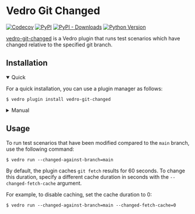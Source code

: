 # Vedro Git Changed

[![Codecov](https://img.shields.io/codecov/c/github/vedro-universe/vedro-git-changed/master.svg?style=flat-square)](https://codecov.io/gh/vedro-universe/vedro-git-changed)
[![PyPI](https://img.shields.io/pypi/v/vedro-git-changed.svg?style=flat-square)](https://pypi.python.org/pypi/vedro-git-changed/)
[![PyPI - Downloads](https://img.shields.io/pypi/dm/vedro-git-changed?style=flat-square)](https://pypi.python.org/pypi/vedro-git-changed/)
[![Python Version](https://img.shields.io/pypi/pyversions/vedro-git-changed.svg?style=flat-square)](https://pypi.python.org/pypi/vedro-git-changed/)

[vedro-git-changed](https://pypi.org/project/vedro-git-changed/) is a Vedro plugin that runs test scenarios which have changed relative to the specified git branch.

## Installation

<details open>
<summary>Quick</summary>
<p>

For a quick installation, you can use a plugin manager as follows:

```shell
$ vedro plugin install vedro-git-changed
```

</p>
</details>

<details>
<summary>Manual</summary>
<p>

To install manually, follow these steps:

1. Install the package using pip:

```shell
$ pip3 install vedro-git-changed
```

2. Next, activate the plugin in your `vedro.cfg.py` configuration file:

```python
# ./vedro.cfg.py
import vedro
import vedro_git_changed

class Config(vedro.Config):

    class Plugins(vedro.Config.Plugins):

        class VedroGitChanged(vedro_git_changed.VedroGitChanged):
            enabled = True
```

</p>
</details>

## Usage

To run test scenarios that have been modified compared to the `main` branch, use the following command:

```shell
$ vedro run --changed-against-branch=main
```

By default, the plugin caches `git fetch` results for 60 seconds. To change this duration, specify a different cache duration in seconds with the `--changed-fetch-cache` argument.

For example, to disable caching, set the cache duration to 0:

```shell
$ vedro run --changed-against-branch=main --changed-fetch-cache=0
```
